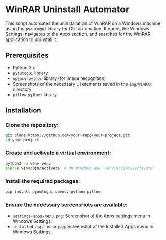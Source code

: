 # WinRAR Uninstall Automator

This script automates the uninstallation of WinRAR on a Windows machine using the `pyautogui` library for GUI automation. It opens the Windows Settings, navigates to the Apps section, and searches for the WinRAR application to uninstall it.

## Prerequisites

- Python 3.x
- `pyautogui` library
- `opencv-python` library (for image recognition)
- Screenshots of the necessary UI elements saved in the `img/WinRAR` directory
- `pillow` python library

## Installation

### **Clone the repository**:
```sh
git clone https://github.com/your-repo/your-project.git
cd your-project
```

### **Create and activate a virtual environment**:
```sh
python3 -m venv venv
source venv/bin/activate  # On Windows use `venv\Scripts\activate`
```

### **Install the required packages**:
```sh
pip install pyautogui opencv-python pillow
```

### **Ensure the necessary screenshots are available**:
* `settings-apps-menu.png`: Screenshot of the Apps settings menu in Windows Settings.
* `installed-apps-menu.png`: Screenshot of the Installed Apps menu in Windows Settings.